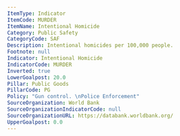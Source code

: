 ```yaml
---
ItemType: Indicator
ItemCode: MURDER
ItemName: Intentional Homicide
Category: Public Safety
CategoryCode: SAF
Description: Intentional homicides per 100,000 people.
Footnote: null
Indicator: Intentional Homicide
IndicatorCode: MURDER
Inverted: true
LowerGoalpost: 20.0
Pillar: Public Goods
PillarCode: PG
Policy: "Gun control. \nPolice Enforcement"
SourceOrganization: World Bank
SourceOrganizationIndicatorCode: null
SourceOrganizationURL: https://databank.worldbank.org/
UpperGoalpost: 0.0
---
```


